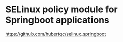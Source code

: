 SELinux policy module for Springboot applications
==========================================================
https://github.com/hubertqc/selinux_springboot

